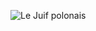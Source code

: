 ![Le Juif polonais](https://upload.wikimedia.org/wikipedia/commons/thumb/a/a1/Cuevas_de_H%C3%A9rcules%2C_Cabo_Espartel%2C_Marruecos%2C_2015-12-11%2C_DD_22-24_HDR.JPG/500px-Cuevas_de_H%C3%A9rcules%2C_Cabo_Espartel%2C_Marruecos%2C_2015-12-11%2C_DD_22-24_HDR.JPG)